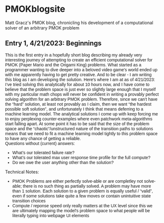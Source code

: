 # PMOKblogsite
Matt Gracz's PMOK blog, chronicling his development of a computational solver of an arbitrary PMOK problem

<div name = "entry1">
  <h2>Entry 1, 4/21/2023: Beginnings</h2>
<p style="font-size:14px;font-family:arial">
This is the first entry in a hopefully short blog describing my already very interesting journey of attempting to create an efficient computational solver for PMOK (Paper Mario and the Origami King) problems.  What started as a programmer wanting to dive deeper into a beloved video game's world ended up with me apparently having to get pretty creative.  And to be clear - I am writing this blog as I am developing the solution.  Here's where I am at as of 4/21/2023:<br />
I’ve tried solving this analytically for about 10 hours now, and I have come to believe that the problem space is just ever so slightly large enough that I myself with my particular math chops will never be confident in writing a provably perfect solving algorithm for an arbitrary PMOK problem.  Therefore, since we can’t have the “hard” solution, at least not provably as I claim, then we want “the hardest possible soft solution”, and unfortunately I think that means deferring to a machine learning model.  The analytical solutions I come up with keep forcing me to enjoy perplexing counter-examples where even patchwork meta-algorithms start falling apart.  At some point it has to be said that the size of the problem space and the “chaotic”/unstructured nature of the transition paths to solutions means that we need to fit a machine learning model tightly to this problem space to have any chance of getting a reliable.<br />
Questions without (current) answers:
    <ul style="font-size:14px;font-family:arial">
      <li>What’s our tolerated failure rate?</li>
      <li>What’s our tolerated max user response time profile for the full compute?</li>
      <li>Do we owe the user anything other than the solution?</li>
    </ul>
  Technical Notes:
  <ul style="font-size:14px;font-family:arial">
  <li>PMOK Problems are either perfectly solve-able or are completley not solve-able; there is no such thing as partially solved.  A problem may have more than 1 solution.  Each solution to a given problem is equally useful / “valid”, even if some solutions take quite a few moves or contain unintuitive state transition choices
  </li>
  <li> Compute / reponse speed only really matters at the UX level since this we are ultimately mapping the model's problem space to what people will be literally typing into webpage UI elements </li>
  </ul>
  </p>
</div>
